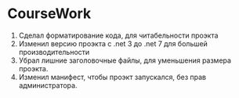 # CourseWork
1. Сделал форматирование кода, для читабельности проэкта
2. Изменил версию проэкта с .net 3 до .net 7 для большей производительности
3. Убрал лишние заголовочные файлы, для уменьшения размера проэкта.
4. Изменил манифест, чтобы проэкт запускался, без прав администратора.
